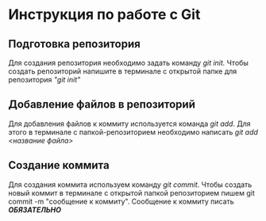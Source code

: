 # Инструкция по работе с Git

## Подготовка репозитория

Для создания репозитория необходимо задать команду *git init.*
Чтобы создать репозиторий напишите в терминале с открытой папке для репозитория *"git init"*

## Добавление файлов в репозиторий
Для добавления файлов к коммиту используется команда *git add*.
Для этого в терминале с папкой-репозиторием необходимо написать
*git add <название файла>*

## Создание коммита
Для создания коммита используем команду *git commit*.
Чтобы создать новый коммит в терминале с открытой папкой репозиторием пишем git commit -m "сообщение к коммиту".
Сообщение к коммиту писать ***ОБЯЗАТЕЛЬНО***


